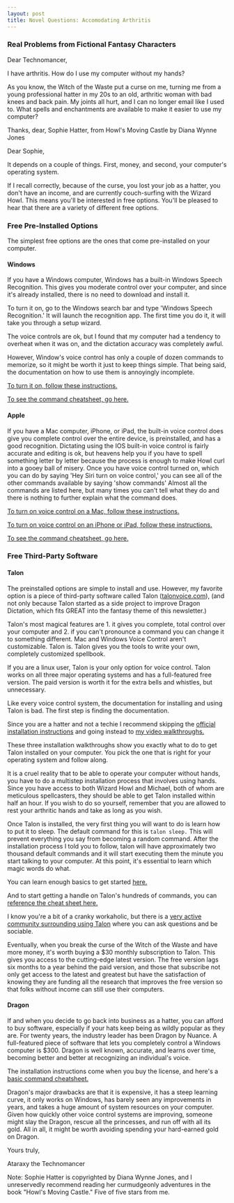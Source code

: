 ```yaml
---
layout: post
title: Novel Questions: Accomodating Arthritis
---
```


### Real Problems from Fictional Fantasy Characters


Dear Technomancer,

I have arthritis.  How do I use my computer without my hands?

As you know, the Witch of the Waste put a curse on me, turning me from a young professional hatter in my 20s to an old, arthritic woman with bad knees and back pain.  My joints all hurt, and I can no longer email like I used to.  What spells and enchantments are available to make it easier to use my computer? 

Thanks, dear,
Sophie Hatter, from Howl's Moving Castle by Diana Wynne Jones

Dear Sophie, 

It depends on a couple of things.  First, money, and second, your computer's operating system.  

If I recall correctly, because of the curse, you lost your job as a hatter, you don't have an income, and are currently couch-surfing with the Wizard Howl.  This means you'll be interested in free options.  You'll be pleased to hear that there are a variety of different free options. 

### Free Pre-Installed Options

The simplest free options are the ones that come pre-installed on your computer.

#### Windows

If you have a Windows computer, Windows has a built-in Windows Speech Recognition.  This gives you moderate control over your computer, and since it's already installed, there is no need to download and install it. 

To turn it on, go to the Windows search bar and type 'Windows Speech Recognition.'  It will launch the recognition app.  The first time you do it, it will take you through a setup wizard.  

The voice controls are ok, but I found that my computer had a tendency to overheat when it was on, and the dictation accuracy was completely awful.

However, Window's voice control has only a couple of dozen commands to memorize, so it might be worth it just to keep things simple.  That being said, the documentation on how to use them is annoyingly incomplete.

[To turn it on, follow these instructions.](https://support.microsoft.com/en-us/windows/use-voice-recognition-in-windows-83ff75bd-63eb-0b6c-18d4-6fae94050571)

[To see the command cheatsheet, go here.](https://support.microsoft.com/en-us/windows/windows-speech-recognition-commands-9d25ef36-994d-f367-a81a-a326160128c7)

#### Apple

If you have a Mac computer, iPhone, or iPad,  the built-in voice control does give you complete control over the entire device, is preinstalled, and has a good recognition.  Dictating using the IOS built-in voice control is fairly accurate and editing is ok, but heavens help you if you have to spell something letter by letter because the process is enough to make Howl curl into a gooey ball of misery. Once you have voice control turned on, which you can do by saying 'Hey Siri turn on voice control,'  you can see all of the other commands available by saying 'show commands' Almost all the commands are listed here, but many times you can't tell what they do and there is nothing to further explain what the command does. 

[To turn on voice control on a Mac, follow these instructions. ](https://www.igeeksblog.com/how-to-use-voice-control-on-mac/)

[To turn on voice control on an iPhone or iPad, follow these instructions.](https://www.reddit.com/r/apple/comments/gvyrlm/list_of_voice_control_commands_for_ios_13_and_up/)

[To see the command cheatsheet, go here.](https://www.imore.com/everything-you-can-do-voice-control-iphone-and-ipad)


### Free Third-Party Software

#### Talon 

The preinstalled options are simple to install and use. However, my favorite option is a piece of third-party software called Talon ([talonvoice.com](http://talonvoice.com)), (and not only because Talon started as a side project to improve Dragon Dictation, which fits GREAT into the fantasy theme of this newsletter.)

Talon's most magical features are 1. it gives you complete, total control over your computer and 2. if you can't pronounce a command you can change it to something different.  Mac and Windows Voice Control aren't customizable.  Talon is.  Talon gives you the tools to write your own, completely customized spellbook. 

If you are a linux user, Talon is your only option for voice control. Talon works on all three major operating systems and has a full-featured free version. The paid version is worth it for the extra bells and whistles, but unnecessary.

Like every voice control system,  the documentation for installing and using Talon is bad. The first step is finding the documentation.

Since you are a hatter and not a techie I recommend skipping the [official installation instructions](https://talonvoice.com/docs/index.html#getting-started) and going instead to [my video walkthroughs.](https://youtube.com/playlist?list=PLOChdnCXLga7EapGx9lTIld7eBm1dEgeb)

These three installation walkthroughs show you exactly what to do to get Talon installed on your computer. You pick the one that is right for your operating system and follow along.

It is a cruel reality that to be able to operate your computer without hands, you have to do a multistep installation process that involves using hands. Since you have access to both Wizard Howl and Michael, both of whom are meticulous spellcasters,  they should be able to get Talon installed within half an hour.  If you wish to do so yourself, remember that you are allowed to rest your arthritic hands and take as long as you wish. 

Once Talon is installed, the very first thing you will want to do is learn how to put it to sleep. The default command for this is `talon sleep.`  This will prevent everything you say from becoming a random command. After the installation process I told you to follow, talon will have approximately two thousand default commands and it will start executing them the minute you start talking to your computer. At this point, it's essential to learn which magic words do what.

You can learn enough basics to get started [here.](https://chaosparrot.github.io/talon_practice/)

And to start getting a handle on Talon's hundreds of commands, you can [reference the cheat sheet here.](https://talon-knausj-cheatsheet.netlify.app/)

I know you're a bit of a cranky workaholic, but there is a [very active community surrounding using Talon](https://talon.slack.com) where you can ask questions and be sociable. 

Eventually, when you break the curse of the Witch of the Waste and have more money, it's worth buying a $30 monthly subscription to Talon. This gives you access to the cutting-edge latest version. The free version lags six months to a year behind the paid version,  and those that subscribe not only get access to the latest and greatest but have the satisfaction of knowing they are funding all the research that improves the free version so that folks without income can still use their computers.

#### Dragon 

If and when you decide to go back into business as a hatter, you can afford to buy software, especially if your hats keep being as wildly popular as they are.  For twenty years, the industry leader has been Dragon by Nuance. A full-featured piece of software that lets you completely control a Windows computer is $300. Dragon is well known, accurate, and learns over time, becoming better and better at recognizing an individual's voice.

The installation instructions come when you buy the license, and here's a [basic command cheatsheet.](https://www.nuance.com/content/dam/nuance/en_us/collateral/dragon/command-cheat-sheet/ct-dragon-professional-individual-en-us.pdf)

Dragon's major drawbacks are that it is expensive, it has a steep learning curve, it only works on Windows, has barely seen any improvements in years, and takes a huge amount of system resources on your computer.  Given how quickly other voice control systems are improving, someone might slay the Dragon, rescue all the princesses, and run off with all its gold.  All in all, it might be worth avoiding spending your hard-earned gold on Dragon.

Yours truly, 

Ataraxy the Technomancer

Note: Sophie Hatter is copyrighted by Diana Wynne Jones, and I unreservedly recommend reading her curmudgeonly adventures in the book "Howl's Moving Castle." Five of five stars from me.


